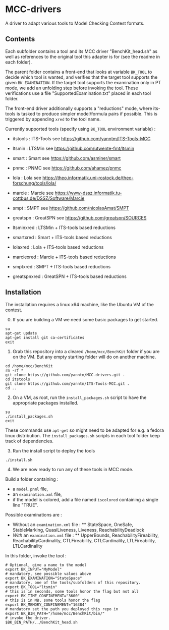 # MCC-drivers

A driver to adapt various tools to Model Checking Contest formats.

## Contents

Each subfolder contains a tool and its MCC driver "BenchKit_head.sh" as well as references to the original tool this adapter is for (see the readme in each folder).

The parent folder contains a front-end that looks at variable `BK_TOOL` to decide which tool is wanted, 
and verifies that the target tool supports the given `BK_EXAMINATION`. If the target tool supports
 the examination only in PT mode, we add an unfolding step before invoking the tool. 
 These verifications use a file "SupportedExamination.txt" placed in each tool folder.

The front-end driver additionally supports a "reductions" mode, where its-tools is tasked to produce simpler model/formula pairs if possible.
This is triggered by appending `xred` to the tool name.

Currently supported tools (specify using `BK_TOOL` environment variable) :

 * itstools : ITS-Tools see https://github.com/yanntm/ITS-Tools-MCC 
 * ltsmin : LTSMin see https://github.com/utwente-fmt/ltsmin
 * smart : Smart see https://github.com/asminer/smart
 * pnmc : PNMC see https://github.com/ahamez/pnmc
 * lola : Lola see https://theo.informatik.uni-rostock.de/theo-forschung/tools/lola/
 * marcie : Marcie see https://www-dssz.informatik.tu-cottbus.de/DSSZ/Software/Marcie
 * smpt : SMPT see  https://github.com/nicolasAmat/SMPT
 * greatspn : GreatSPN see https://github.com/greatspn/SOURCES
 
 * ltsminxred : LTSMin + ITS-tools based reductions
 * smartxred : Smart + ITS-tools based reductions
 * lolaxred : Lola + ITS-tools based reductions
 * marciexred : Marcie + ITS-tools based reductions
 * smptxred : SMPT + ITS-tools based reductions
 * greatspnxred : GreatSPN + ITS-tools based reductions 

## Installation

The installation requires a linux x64 machine, like the Ubuntu VM of the contest.

 0. If you are building a VM we need some basic packages to get started.
 
```
su
apt-get update
apt-get install git ca-certificates
exit
```

 1. Grab this repository into a cleared `/home/mcc/BenchKit` folder if you are on the VM. But any empty starting folder will do on another machine.
```
cd /home/mcc/BenchKit
rm -rf *
git clone https://github.com/yanntm/MCC-drivers.git .
cd itstools
git clone https://github.com/yanntm/ITS-Tools-MCC.git .
cd ..
```

 2. On a VM, as root, run the `install_packages.sh` script to have the appropriate packages installed.
 
 ```
 su
 ./install_packages.sh
 exit
 ```
 
 These commands use `apt-get` so might need to be adapted for e.g. a fedora linux distribution.
 The `install_packages.sh` scripts in each tool folder keep track of dependencies.
 
 3. Run the install script to deploy the tools
 
 ```
 ./install.sh
 ```
 
 4. We are now ready to run any of these tools in MCC mode.
 
 Build a folder containing :
 * a `model.pnml` file, 
 * an `examination.xml` file, 
 * if the model is colored, add a file named `iscolored` containing a single line "TRUE".

Possible examinations are :
 * Without an `examination.xml` file :
 ** StateSpace, OneSafe, StableMarking, QuasiLiveness, Liveness, ReachabilityDeadlock  
 * *With* an `examination.xml` file :
 ** UpperBounds, ReachabilityFireability, ReachabilityCardinality, CTLFireability, CTLCardinality, LTLFireability, LTLCardinality   
 
 In this folder, invoke the tool :
 ```
# Optional, give a name to the model
export BK_INPUT="MyModel"
# mandatory, see possible values above
export BK_EXAMINATION="StateSpace"
# mandatory, one of the tools/subfolders of this repository.
export BK_TOOL="ltsmin"
# this is in seconds, some tools honor the flag but not all
export BK_TIME_CONFINEMENT="3600"
# this is in MB, some tools honor the flag
export BK_MEMORY_CONFINEMENT="16384"
# mandatory set the path you deployed this repo in
export BK_BIN_PATH="/home/mcc/BenchKit/bin/" 
# invoke the driver.
$BK_BIN_PATH/../BenchKit_head.sh
 ```
 
